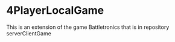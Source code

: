 # 4PlayerLocalGame
This is an extension of the game Battletronics that is in repository serverClientGame
